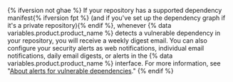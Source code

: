 {% ifversion not ghae %}
If your repository has a supported dependency manifest{% ifversion fpt %} (and if you've set up the dependency graph if it's a private repository){% endif %}, whenever {% data variables.product.product_name %} detects a vulnerable dependency in your repository, you will receive a weekly digest email. You can also configure your security alerts as web notifications, individual email notifications, daily email digests, or alerts in the {% data variables.product.product_name %} interface. For more information, see "[About alerts for vulnerable dependencies](/github/managing-security-vulnerabilities/about-alerts-for-vulnerable-dependencies)."
{% endif %}
